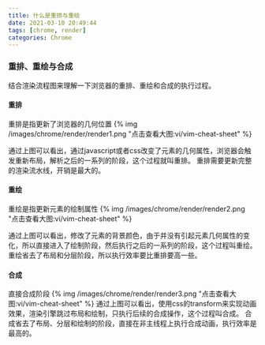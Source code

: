 ```yaml
---
title: 什么是重排与重绘
date: 2021-03-10 20:49:44
tags: [chrome, render]
categories: Chrome
---
```


### 重排、重绘与合成
结合渲染流程图来理解一下浏览器的重排、重绘和合成的执行过程。

#### 重排
重排是指更新了浏览器的几何位置
{% img /images/chrome/render/render1.png "点击查看大图:vi/vim-cheat-sheet" %}

通过上图可以看出，通过javascript或者css改变了元素的几何属性，浏览器会触发重新布局，解析之后的一系列的阶段，这个过程就叫重排。
重排需要更新完整的渲染流水线，开销是最大的。

#### 重绘
重绘是指更新元素的绘制属性
{% img /images/chrome/render/render2.png "点击查看大图:vi/vim-cheat-sheet" %}

通过上图可以看出，修改了元素的背景颜色，由于并没有引起元素几何属性的变化，所以直接进入了绘制阶段，然后执行之后的一系列的阶段，这个过程叫重绘。
重绘省去了布局和分层阶段，所以执行效率要比重排要高一些。


#### 合成
直接合成阶段
{% img /images/chrome/render/render3.png "点击查看大图:vi/vim-cheat-sheet" %}
通过上图可以看出，使用css的transform来实现动画效果，渲染引擎跳过布局和绘制，只执行后续的合成操作，这个过程叫合成。
合成省去了布局、分层和绘制的阶段，直接在非主线程上执行合成动画，执行效率是最高的。

